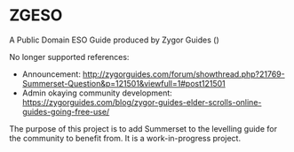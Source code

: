 # ZGESO
A Public Domain ESO Guide produced by Zygor Guides ()

No longer supported references:
* Announcement: http://zygorguides.com/forum/showthread.php?21769-Summerset-Question&p=121501&viewfull=1#post121501
* Admin okaying community development: https://zygorguides.com/blog/zygor-guides-elder-scrolls-online-guides-going-free-use/

The purpose of this project is to add Summerset to the levelling guide for the community to benefit from. It is a work-in-progress project.
